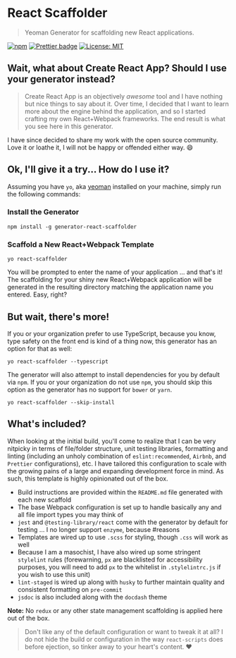 # React Scaffolder
> Yeoman Generator for scaffolding new React applications.

[![npm](https://img.shields.io/npm/v/generator-react-scaffolder.svg)](https://www.npmjs.com/package/generator-react-scaffolder)
[![Prettier badge](https://img.shields.io/badge/code_style-prettier-ff69b4.svg)](https://prettier.io/)
[![License: MIT](https://img.shields.io/badge/License-MIT-blue.svg)](https://opensource.org/licenses/MIT)

## Wait, what about Create React App? Should I use your generator instead?

> Create React App is an objectively _awesome_ tool and I have nothing but nice things to say about it. Over time, I
> decided that I want to learn more about the engine behind the application, and so I started crafting my own
> React+Webpack frameworks. The end result is what you see here in this generator.

I have since decided to share my work with the open source community. Love it or loathe it, I will not be happy or offended either way. 😄

## Ok, I'll give it a try... How do I use it?

Assuming you have `yo`, aka [yeoman](https://yeoman.io/) installed on your machine, simply run the following commands:

### Install the Generator
```
npm install -g generator-react-scaffolder
```

### Scaffold a New React+Webpack Template
```
yo react-scaffolder
```

You will be prompted to enter the name of your application ... and that's it! The scaffolding for your shiny new
React+Webpack application will be generated in the resulting directory matching the application name you entered.
Easy, right?

## But wait, there's more!

If you or your organization prefer to use TypeScript, because you know, type safety on the front end is kind of a thing now,
this generator has an option for that as well:

```
yo react-scaffolder --typescript
```

The generator will also attempt to install dependencies for you by default via `npm`. If you or your organization do not
use `npm`, you should skip this option as the generator has no support for `bower` or `yarn`.

```
yo react-scaffolder --skip-install
```

## What's included?

When looking at the initial build, you'll come to realize that I can be very nitpicky in terms of file/folder structure,
unit testing libraries, formatting and linting (including an unholy combination of `eslint:recommended`, `Airbnb`,
and `Prettier` configurations), etc. I have tailored this configuration to scale with the growing pains of a large and
expanding development force in mind. As such, this template is highly opinionated out of the box.

*  Build instructions are provided within the `README.md` file generated with each new scaffold
*  The base Webpack configuration is set up to handle basically any and all file import types you may think of
*  `jest` and `@testing-library/react` come with the generator by default for testing ... I no longer support `enzyme`, because #reasons
*  Templates are wired up to use `.scss` for styling, though `.css` will work as well
*  Because I am a masochist, I have also wired up some stringent `stylelint` rules (forewarning, `px` are blacklisted for accessibility purposes, you will need to add `px` to the whitelist in `.stylelintrc.js` if you wish to use this unit)
*  `lint-staged` is wired up along with `husky` to further maintain quality and consistent formatting on `pre-commit`
*  `jsdoc` is also included along with the `docdash` theme

**Note:** No `redux` or any other state management scaffolding is applied here out of the box.

> Don't like any of the default configuration or want to tweak it at all? I do not hide the build or configuration
> in the way `react-scripts` does before ejection, so tinker away to your heart's content. ❤️
